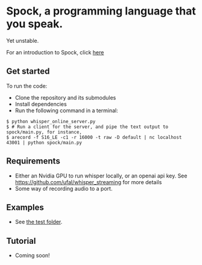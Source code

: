 # Spock, a programming language that you speak.

Yet unstable.

For an introduction to Spock, click [here](https://zoravur.com/spock-a-spoken)

## Get started

To run the code:
- Clone the repository and its submodules
- Install dependencies
- Run the following command in a terminal:
```
$ python whisper_online_server.py
$ # Run a client for the server, and pipe the text output to spock/main.py, for instance,
$ arecord -f S16_LE -c1 -r 16000 -t raw -D default | nc localhost 43001 | python spock/main.py

```

## Requirements
- Either an Nvidia GPU to run whisper locally, or an openai api key. See https://github.com/ufal/whisper_streaming for more details
- Some way of recording audio to a port.

## Examples
- See [the test folder](https://github.com/zoravur/spoken-lang/tree/master/test/v2grammar).

## Tutorial
- Coming soon!
